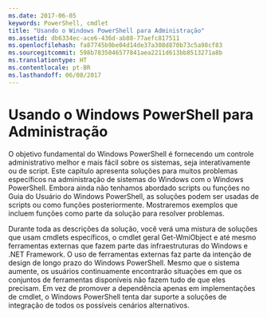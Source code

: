 ```yaml
---
ms.date: 2017-06-05
keywords: PowerShell, cmdlet
title: "Usando o Windows PowerShell para Administração"
ms.assetid: db6334ec-ace6-436d-ab88-77aefc817511
ms.openlocfilehash: fa87745b9be04d14de37a308d870b73c5a98cf83
ms.sourcegitcommit: 598b7835046577841aea2211d613bb8513271a8b
ms.translationtype: HT
ms.contentlocale: pt-BR
ms.lasthandoff: 06/08/2017
---
```

# <a name="using-windows-powershell-for-administration"></a>Usando o Windows PowerShell para Administração
O objetivo fundamental do Windows PowerShell é fornecendo um controle administrativo melhor e mais fácil sobre os sistemas, seja interativamente ou de script. Este capítulo apresenta soluções para muitos problemas específicos na administração de sistemas do Windows com o Windows PowerShell. Embora ainda não tenhamos abordado scripts ou funções no Guia do Usuário do Windows PowerShell, as soluções podem ser usadas de scripts ou como funções posteriormente. Mostraremos exemplos que incluem funções como parte da solução para resolver problemas.

Durante toda as descrições da solução, você verá uma mistura de soluções que usam cmdlets específicos, o cmdlet geral Get-WmiObject e até mesmo ferramentas externas que fazem parte das infraestruturas do Windows e .NET Framework. O uso de ferramentas externas faz parte da intenção de design de longo prazo do Windows PowerShell. Mesmo que o sistema aumente, os usuários continuamente encontrarão situações em que os conjuntos de ferramentas disponíveis não fazem tudo de que eles precisam. Em vez de promover a dependência apenas em implementações de cmdlet, o Windows PowerShell tenta dar suporte a soluções de integração de todos os possíveis cenários alternativos.

